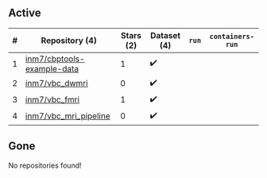 ## Active
| # | Repository (4) | Stars (2) | Dataset (4) | `run` | `containers-run` |
| --- | --- | --- | --- | --- | --- |
| 1 | [inm7/cbptools-example-data](https://github.com/inm7/cbptools-example-data) | 1 | :heavy_check_mark: |  |  |
| 2 | [inm7/vbc_dwmri](https://github.com/inm7/vbc_dwmri) | 0 | :heavy_check_mark: |  |  |
| 3 | [inm7/vbc_fmri](https://github.com/inm7/vbc_fmri) | 1 | :heavy_check_mark: |  |  |
| 4 | [inm7/vbc_mri_pipeline](https://github.com/inm7/vbc_mri_pipeline) | 0 | :heavy_check_mark: |  |  |

## Gone
No repositories found!
